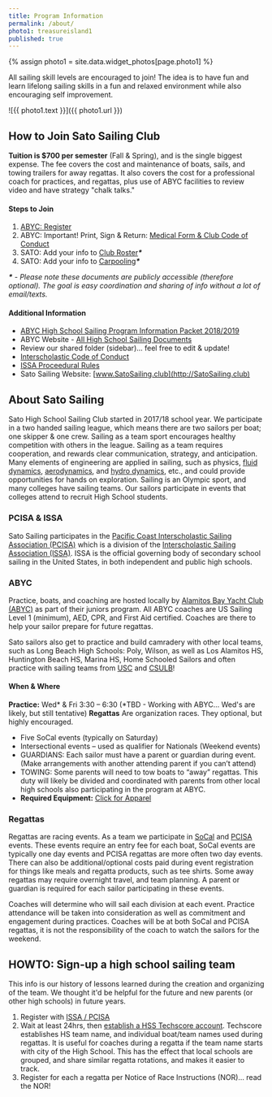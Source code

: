```yaml
---
title: Program Information
permalink: /about/
photo1: treasureisland1
published: true
---
```

{% assign photo1 = site.data.widget_photos[page.photo1] %}

All sailing skill levels are encouraged to join! The idea is to have fun and learn lifelong sailing skills in a fun and relaxed environment while also encouraging self improvement.

![{{ photo1.text }}]({{ photo1.url }})


## How to Join Sato Sailing Club

**Tuition is $700 per semester** (Fall & Spring), and is the single biggest expense. The fee covers the cost and maintenance of boats, sails, and towing trailers for away regattas. It also covers the cost for a professional coach for practices, and regattas, plus use of ABYC facilities to review video and have strategy "chalk talks."

#### Steps to Join

1.  [ABYC: Register](https://abyc.org/high-school-sailing/spring-highschool-sailing-registration)
1.  ABYC: Important! Print, Sign & Return: [Medical Form & Club Code of Conduct](https://d1p4n2439uoafh.cloudfront.net/images/junior/Medical_and_Code_of_Conduct.pdf)
1.  SATO: Add your info to [Club Roster](https://docs.google.com/spreadsheets/d/1FO_0DI7mmTIUni8JgHmszItVf_4T4efpImZvPp0ffXA)___*___
1.  SATO: Add your info to [Carpooling](https://docs.google.com/spreadsheets/d/1jJrCoJa86PEiDSFBmZDywH-jzTyYeMlsQzKO14BaiFI)___*___

___*___ _- Please note these documents are publicly accessible (therefore optional). The goal is easy coordination and sharing of info without a lot of email/texts._

#### Additional Information

-   [ABYC High School Sailing Program Information Packet 2018/2019](https://d1p4n2439uoafh.cloudfront.net/images/junior/High_School_Packet_2017-2018.pdf)
-   ABYC Website - [All High School Sailing Documents](https://abyc.org/high-school-sailing/documents-links)
-   Review our shared folder (sidebar)... feel free to edit & update!
-   [Interscholastic Code of Conduct](https://abyc.org/images/junior/Code_of_Conduct_for_Interscholastic_Students.pdf)
-   [ISSA Proceedural Rules](http://hssailing.org/documents/procedural_rules17-20-a0917.pdf)
-   Sato Sailing Website:  [www.SatoSailing.club](http://SatoSailing.club)


## About Sato Sailing

Sato High School Sailing Club started in 2017/18 school year. We participate in a two handed sailing league, which means there are two sailors per boat; one skipper & one crew. Sailing as a team sport encourages healthy competition with others in the league. Sailing as a team requires cooperation, and rewards clear communication, strategy, and anticipation. Many elements of engineering are applied in sailing, such as physics, [fluid dynamics](https://phys.org/news/2014-11-explore-unsteady-fluid-dynamics.html), [aerodynamics](http://web.mit.edu/2.972/www/reports/sail_boat/sail_boat.html), and [hydro dynamics](https://www.sciencedirect.com/science/article/pii/S1877705812016232), etc., and could provide opportunities for hands on exploration.  Sailing is an Olympic sport, and many colleges have sailing teams.  Our sailors participate in events that colleges attend to recruit High School students.

### PCISA & ISSA

Sato Sailing participates in the [Pacific Coast Interscholastic Sailing Association (PCISA)](https://pcisa.hssailing.org/) which is a division of the [Interscholastic Sailing Association (ISSA)](https://hssailing.org/about/overview).  ISSA is the official governing body of secondary school sailing in the United States, in both independent and public high schools.  

### ABYC

Practice, boats, and coaching are hosted locally by [Alamitos Bay Yacht Club (ABYC)](https://abyc.org/junior-home) as part of their juniors program.  All ABYC coaches are US Sailing Level 1 (minimum), AED, CPR, and First Aid certified. Coaches are there to help your sailor prepare for future regattas.

Sato sailors also get to practice and build camradery with other local teams, such as Long Beach High Schools:  Poly, Wilson, as well as Los Alamitos HS, Huntington Beach HS, Marina HS, Home Schooled Sailors and often practice with sailing teams from [USC](http://www.uscsailing.org/) and [CSULB](https://sailcsulb.com/)!

#### When & Where

**Practice:** Wed* & Fri 3:30 – 6:30 (*TBD - Working with ABYC... Wed's are likely, but still tentative)
**Regattas** Are organization races. They optional, but highly encouraged.
-   Five SoCal events (typically on Saturday)
-   Intersectional events – used as qualifier for Nationals (Weekend events)
-   GUARDIANS: Each sailor must have a parent or guardian during event.  (Make arrangements with another attending parent if you can’t attend)
-   TOWING: Some parents will need to tow boats to “away” regattas. This duty will likely be divided and coordinated with parents from other local high schools also participating in the program at ABYC.
-   **Required Equipment:**  [Click for Apparel](/apparel/)

### Regattas
Regattas are racing events.  As a team we participate in [SoCal](https://pcisa.hssailing.org/schedule/socal/2017/2018/socal) and [PCISA](https://pcisa.hssailing.org/schedule/2017/2018/pcisa-s) events. These events require an entry fee for each boat, SoCal events are typically one day events and PCISA regattas are more often two day events.  There can also be additional/optional costs paid during event registration for things like  meals and regatta products, such as tee shirts.  Some away regattas may require overnight travel, and team planning. A parent or guardian is required for each sailor participating in these events.

Coaches will determine who will sail each division at each event. Practice attendance will be taken into consideration as well as commitment and engagement during practices. Coaches will be at both SoCal and PCISA regattas, it is not the responsibility of the coach to watch the sailors for the weekend.



## HOWTO: Sign-up a high school sailing team

This info is our history of lessons learned during the creation and organizing of the team.  We thought it'd be helpful for the future and new parents (or other high schools) in future years.

1. Register with [ISSA / PCISA](https://registration.hssailing.org/)
1. Wait at least 24hrs, then [establish a HSS Techscore account](https://ts.hssailing.org/). Techscore establishes HS team name, and individual boat/team names used during regattas.  It is useful for coaches during a regatta if the team name starts with city of the High School.  This has the effect that local schools are grouped, and share similar regatta rotations, and makes it easier to track.
1.  Register for each a regatta per Notice of Race Instructions (NOR)... read the NOR!
